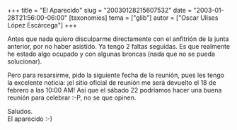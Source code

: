 +++
title = "El Aparecido"
slug = "20030128215607532"
date = "2003-01-28T21:56:00-06:00"
[taxonomies]
tema = ["glib"]
autor = ["Oscar Ulises López Escárcega"]
+++

Antes que nada quiero disculparme directamente con el anfitrión de la
junta anterior, por no haber asistido. Ya tengo 2 faltas seguidas. Es
que realmente he estado algo ocupado y con algunas broncas (nada que no
se pueda solucionar).

Pero para resarsirme, pido la siguiente fecha de la reunión, pues les
tengo la excelente noticia: ¡el sitio oficial de reunión me será
devuelto el 18 de febrero a las 10:00 AM! Así que el sábado 22 podríamos
hacer una buena reunión para celebrar :-P, no se que opinen.

Saludos.  
El aparecido :-)


